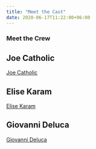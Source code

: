 ```yaml
---
title: "Meet the Cast"
date: 2020-06-17T11:22:00+06:00
---
```


### Meet the Crew

## Joe Catholic
[Joe Catholic](/images/bio-joe.png)

## Elise Karam
[Elise Karam](images/bio-elise.png)

## Giovanni Deluca
[Giovanni Deluca](images/bio-giovanni.png)
